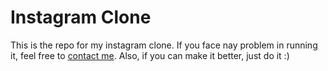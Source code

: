 # Instagram Clone
This is the repo for my instagram clone.
If you face nay problem in running it, feel free to <a href="mailto:vanshajfirebase@gmail.com">contact me</a>.
Also, if you can make it better, just do it :)
